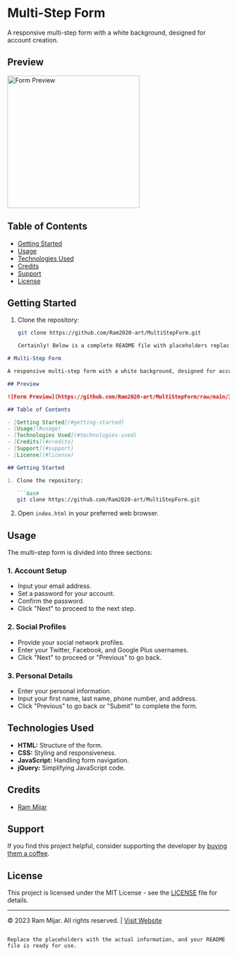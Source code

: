 # Multi-Step Form

A responsive multi-step form with a white background, designed for account creation.

## Preview

<img src="https://github.com/Ram2020-art/MultiStepForm/raw/main/IMG_20231223_000910_resized.jpg" alt="Form Preview" width="300">





## Table of Contents

- [Getting Started](#getting-started)
- [Usage](#usage)
- [Technologies Used](#technologies-used)
- [Credits](#credits)
- [Support](#support)
- [License](#license)

## Getting Started

1. Clone the repository:

   ```bash
   git clone https://github.com/Ram2020-art/MultiStepForm.git

   Certainly! Below is a complete README file with placeholders replaced by the actual information provided:

```markdown
# Multi-Step Form

A responsive multi-step form with a white background, designed for account creation.

## Preview

![Form Preview](https://github.com/Ram2020-art/MultiStepForm/raw/main/IMG_20231223_000910.jpg)

## Table of Contents

- [Getting Started](#getting-started)
- [Usage](#usage)
- [Technologies Used](#technologies-used)
- [Credits](#credits)
- [Support](#support)
- [License](#license)

## Getting Started

1. Clone the repository:

   ```bash
   git clone https://github.com/Ram2020-art/MultiStepForm.git
   ```

2. Open `index.html` in your preferred web browser.

## Usage

The multi-step form is divided into three sections:

### 1. Account Setup

- Input your email address.
- Set a password for your account.
- Confirm the password.
- Click "Next" to proceed to the next step.

### 2. Social Profiles

- Provide your social network profiles.
- Enter your Twitter, Facebook, and Google Plus usernames.
- Click "Next" to proceed or "Previous" to go back.

### 3. Personal Details

- Enter your personal information.
- Input your first name, last name, phone number, and address.
- Click "Previous" to go back or "Submit" to complete the form.

## Technologies Used

- **HTML:** Structure of the form.
- **CSS:** Styling and responsiveness.
- **JavaScript:** Handling form navigation.
- **jQuery:** Simplifying JavaScript code.

## Credits

- [Ram Mijar](https://www.rammijar.com.np/)

## Support

If you find this project helpful, consider supporting the developer by [buying them a coffee](https://www.buymeacoffee.com/ramijar2020).

## License

This project is licensed under the MIT License - see the [LICENSE](LICENSE) file for details.

---

&copy; 2023 Ram Mijar. All rights reserved. | [Visit Website](https://www.rammijar.com.np/)
```

Replace the placeholders with the actual information, and your README file is ready for use.
